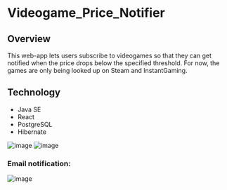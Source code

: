 # Videogame_Price_Notifier

## Overview
This web-app lets users subscribe to videogames so that they can get notified when the price drops below the specified threshold. For now, the games are only being looked up on Steam and InstantGaming.

## Technology
- Java SE
- React
- PostgreSQL
- Hibernate

![image](https://github.com/user-attachments/assets/a86653e5-de95-489d-872f-26a48e8d7876)
![image](https://github.com/user-attachments/assets/528c8cf3-19f9-40f3-bfa8-e913d838d425)
### Email notification: 
![image](https://github.com/user-attachments/assets/a687423a-0b3b-4a88-a945-4e66bd8bbd6a)
